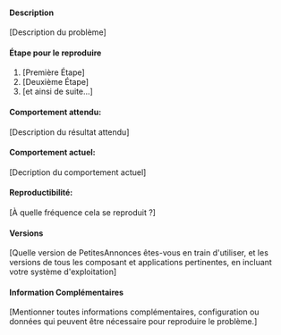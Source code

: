 #### Description

[Description du problème]

#### Étape pour le reproduire

1. [Première Étape]
2. [Deuxième Étape]
3. [et ainsi de suite...]

#### Comportement attendu:

[Description du résultat attendu]

#### Comportement actuel:

[Decription du comportement actuel]

#### Reproductibilité:

[À quelle fréquence cela se reproduit ?]

#### Versions

[Quelle version de PetitesAnnonces êtes-vous en train d'utiliser, et les versions de tous les composant et applications pertinentes, en incluant votre système d'exploitation]

#### Information Complémentaires

[Mentionner toutes informations complémentaires, configuration ou données qui peuvent être nécessaire pour reproduire le problème.]
